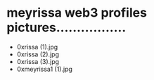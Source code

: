 # meyrissa web3 profiles pictures.................
- 0xrissa (1).jpg
- 0xrissa (2).jpg
- 0xrissa (3).jpg
- 0xmeyrissa1 (1).jpg
